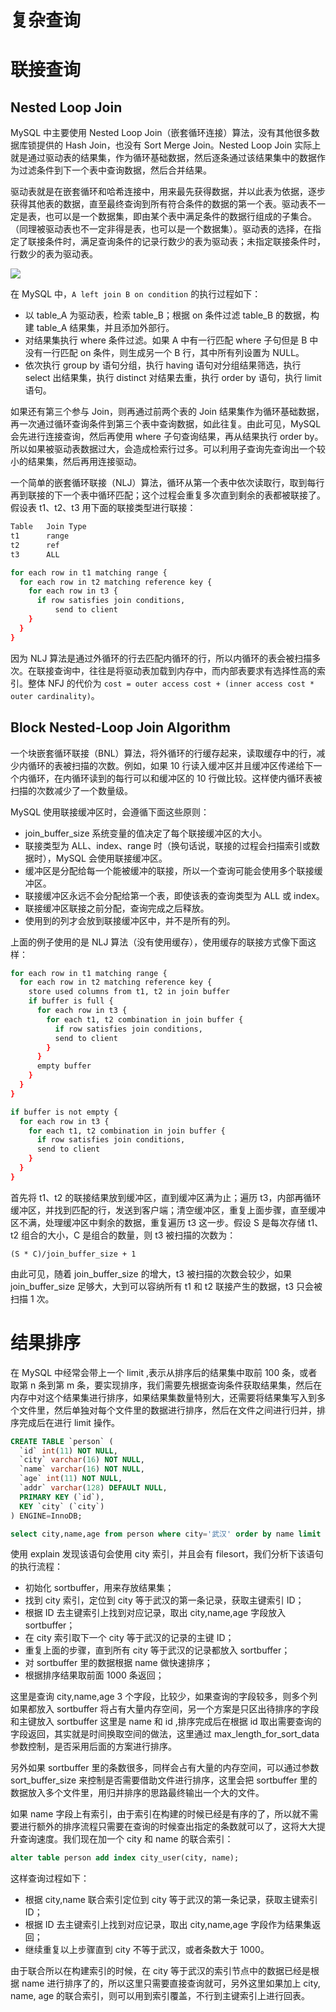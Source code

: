 # 复杂查询

# 联接查询

## Nested Loop Join

MySQL 中主要使用 Nested Loop Join（嵌套循环连接）算法，没有其他很多数据库锁提供的 Hash Join，也没有 Sort Merge Join。Nested Loop Join 实际上就是通过驱动表的结果集，作为循环基础数据，然后逐条通过该结果集中的数据作为过滤条件到下一个表中查询数据，然后合并结果。

驱动表就是在嵌套循环和哈希连接中，用来最先获得数据，并以此表为依据，逐步获得其他表的数据，直至最终查询到所有符合条件的数据的第一个表。驱动表不一定是表，也可以是一个数据集，即由某个表中满足条件的数据行组成的子集合。（同理被驱动表也不一定非得是表，也可以是一个数据集）。驱动表的选择，在指定了联接条件时，满足查询条件的记录行数少的表为驱动表；未指定联接条件时，行数少的表为驱动表。

![](https://assets.ng-tech.icu/item/20230416205625.png)

在 MySQL 中，`A left join B on condition` 的执行过程如下：

- 以 table_A 为驱动表，检索 table_B；根据 on 条件过滤 table_B 的数据，构建 table_A 结果集，并且添加外部行。
- 对结果集执行 where 条件过滤。如果 A 中有一行匹配 where 子句但是 B 中没有一行匹配 on 条件，则生成另一个 B 行，其中所有列设置为 NULL。
- 依次执行 group by 语句分组，执行 having 语句对分组结果筛选，执行 select 出结果集，执行 distinct 对结果去重，执行 order by 语句，执行 limit 语句。

如果还有第三个参与 Join，则再通过前两个表的 Join 结果集作为循环基础数据，再一次通过循环查询条件到第三个表中查询数据，如此往复。由此可见，MySQL 会先进行连接查询，然后再使用 where 子句查询结果，再从结果执行 order by。所以如果被驱动表数据过大，会造成检索行过多。可以利用子查询先查询出一个较小的结果集，然后再用连接驱动。

一个简单的嵌套循环联接（NLJ）算法，循环从第一个表中依次读取行，取到每行再到联接的下一个表中循环匹配；这个过程会重复多次直到剩余的表都被联接了。假设表 t1、t2、t3 用下面的联接类型进行联接：

```sh
Table   Join Type
t1      range
t2      ref
t3      ALL

for each row in t1 matching range {
  for each row in t2 matching reference key {
    for each row in t3 {
      if row satisfies join conditions,
          send to client
    }
  }
}
```

因为 NLJ 算法是通过外循环的行去匹配内循环的行，所以内循环的表会被扫描多次。在联接查询中，往往是将驱动表加载到内存中，而内部表要求有选择性高的索引。整体 NFJ 的代价为 `cost = outer access cost + (inner access cost * outer cardinality)`。

## Block Nested-Loop Join Algorithm

一个块嵌套循环联接（BNL）算法，将外循环的行缓存起来，读取缓存中的行，减少内循环的表被扫描的次数。例如，如果 10 行读入缓冲区并且缓冲区传递给下一个内循环，在内循环读到的每行可以和缓冲区的 10 行做比较。这样使内循环表被扫描的次数减少了一个数量级。

MySQL 使用联接缓冲区时，会遵循下面这些原则：

- join_buffer_size 系统变量的值决定了每个联接缓冲区的大小。
- 联接类型为 ALL、index、range 时（换句话说，联接的过程会扫描索引或数据时），MySQL 会使用联接缓冲区。
- 缓冲区是分配给每一个能被缓冲的联接，所以一个查询可能会使用多个联接缓冲区。
- 联接缓冲区永远不会分配给第一个表，即使该表的查询类型为 ALL 或 index。
- 联接缓冲区联接之前分配，查询完成之后释放。
- 使用到的列才会放到联接缓冲区中，并不是所有的列。

上面的例子使用的是 NLJ 算法（没有使用缓存），使用缓存的联接方式像下面这样：

```sh
for each row in t1 matching range {
  for each row in t2 matching reference key {
    store used columns from t1, t2 in join buffer
    if buffer is full {
      for each row in t3 {
        for each t1, t2 combination in join buffer {
          if row satisfies join conditions,
          send to client
        }
      }
      empty buffer
    }
  }
}

if buffer is not empty {
  for each row in t3 {
    for each t1, t2 combination in join buffer {
      if row satisfies join conditions,
      send to client
    }
  }
}
```

首先将 t1、t2 的联接结果放到缓冲区，直到缓冲区满为止；遍历 t3，内部再循环缓冲区，并找到匹配的行，发送到客户端；清空缓冲区，重复上面步骤，直至缓冲区不满，处理缓冲区中剩余的数据，重复遍历 t3 这一步。假设 S 是每次存储 t1、t2 组合的大小，C 是组合的数量，则 t3 被扫描的次数为：

```
(S * C)/join_buffer_size + 1
```

由此可见，随着 join_buffer_size 的增大，t3 被扫描的次数会较少，如果 join_buffer_size 足够大，大到可以容纳所有 t1 和 t2 联接产生的数据，t3 只会被扫描 1 次。

# 结果排序

在 MySQL 中经常会带上一个 limit ,表示从排序后的结果集中取前 100 条，或者取第 n 条到第 m 条，要实现排序，我们需要先根据查询条件获取结果集，然后在内存中对这个结果集进行排序，如果结果集数量特别大，还需要将结果集写入到多个文件里，然后单独对每个文件里的数据进行排序，然后在文件之间进行归并，排序完成后在进行 limit 操作。

```sql
CREATE TABLE `person` (
  `id` int(11) NOT NULL,
  `city` varchar(16) NOT NULL,
  `name` varchar(16) NOT NULL,
  `age` int(11) NOT NULL,
  `addr` varchar(128) DEFAULT NULL,
  PRIMARY KEY (`id`),
  KEY `city` (`city`)
) ENGINE=InnoDB;

select city,name,age from person where city='武汉' order by name limit 100  ;
```

使用 explain 发现该语句会使用 city 索引，并且会有 filesort，我们分析下该语句的执行流程：

- 初始化 sortbuffer，用来存放结果集；
- 找到 city 索引，定位到 city 等于武汉的第一条记录，获取主键索引 ID；
- 根据 ID 去主键索引上找到对应记录，取出 city,name,age 字段放入 sortbuffer；
- 在 city 索引取下一个 city 等于武汉的记录的主键 ID；
- 重复上面的步骤，直到所有 city 等于武汉的记录都放入 sortbuffer；
- 对 sortbuffer 里的数据根据 name 做快速排序；
- 根据排序结果取前面 1000 条返回；

这里是查询 city,name,age 3 个字段，比较少，如果查询的字段较多，则多个列如果都放入 sortbuffer 将占有大量内存空间，另一个方案是只区出待排序的字段和主键放入 sortbuffer 这里是 name 和 id ,排序完成后在根据 id 取出需要查询的字段返回，其实就是时间换取空间的做法，这里通过 max_length_for_sort_data 参数控制，是否采用后面的方案进行排序。

另外如果 sortbuffer 里的条数很多，同样会占有大量的内存空间，可以通过参数 sort_buffer_size 来控制是否需要借助文件进行排序，这里会把 sortbuffer 里的数据放入多个文件里，用归并排序的思路最终输出一个大的文件。

如果 name 字段上有索引，由于索引在构建的时候已经是有序的了，所以就不需要进行额外的排序流程只需要在查询的时候查出指定的条数就可以了，这将大大提升查询速度。我们现在加一个 city 和 name 的联合索引：

```sql
alter table person add index city_user(city, name);
```

这样查询过程如下：

- 根据 city,name 联合索引定位到 city 等于武汉的第一条记录，获取主键索引 ID；
- 根据 ID 去主键索引上找到对应记录，取出 city,name,age 字段作为结果集返回；
- 继续重复以上步骤直到 city 不等于武汉，或者条数大于 1000。

由于联合所以在构建索引的时候，在 city 等于武汉的索引节点中的数据已经是根据 name 进行排序了的，所以这里只需要直接查询就可，另外这里如果加上 city, name, age 的联合索引，则可以用到索引覆盖，不行到主键索引上进行回表。
